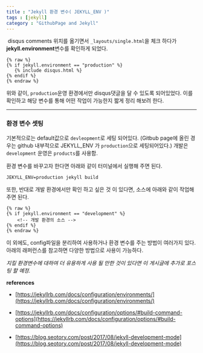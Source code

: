 ```yaml
---
title : "Jekyll 환경 변수( JEKYLL_ENV )"
tags : [jekyll]
category : "GithubPage and Jekyll"
---
```


​	disqus comments 위치를 옮기면서 `_layouts/single.html`을 체크 하다가 **jekyll.environment**변수를 확인하게 되었다.

```django
{% raw %}
{% if jekyll.environment == "production" %}
   {% include disqus.html %}
{% endif %}
{% endraw %}
```

위와 같이, `production`운영 환경에서만 disqus댓글을 달 수 있도록 되어있었다. 이를 확인하고  해당 변수를 통해 어떤 작업이 가능한지 짧게 정리 해보려 한다.

---

### 환경 변수 셋팅

기본적으로는 default값으로 `devleopment`로 세팅 되어있다. (Gitbub page에 올린 경우는 github 내부적으로 JEKYLL_ENV 가 `production`으로 세팅되어있다.) 개발은 `development` 운영은 `products`를 사용함.

환경 변수를 바꾸고자 한다면 아래와 같이 터미널에서 실행해 주면 된다.

```shell
JEKYLL_ENV=production jekyll build
```

또한, 반대로 개발 환경에서만 확인 하고 싶은 것 이 있다면, 소스에 아래와 같이 작업해 주면 된다.

```django
{% raw %}
{% if jekyll.environment == "development" %}
	<!-- 개발 환경의 소스 -->
{% endif %}
{% endraw %}
```



이 외에도, config파일을 분리하여 사용하거나 환경 변수를 주는 방법이 여러가지 있다. 아래의 래퍼런스를 참고하면 다양한 방법으로 사용이 가능하다.

*지킬 환경변수에 대하여 더 유용하게 사용 될 만한 것이 있다면 이 게시글에 추가로 포스팅 할 예정.*



**references**

- [https://jekyllrb.com/docs/configuration/environments/](https://jekyllrb.com/docs/configuration/environments/)
- [https://jekyllrb.com/docs/configuration/options/#build-command-options](https://jekyllrb.com/docs/configuration/options/#build-command-options)

- [https://blog.seotory.com/post/2017/08/jekyll-development-mode](https://blog.seotory.com/post/2017/08/jekyll-development-mode)

